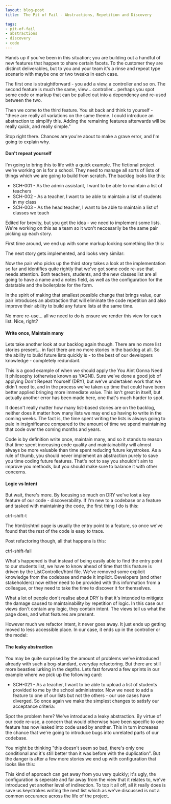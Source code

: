 ```yaml
---
layout: blog-post
title:  The Pit of Fail - Abstractions, Repetition and Discovery

tags:
- pit-of-fail
- abstractions
- discovery
- code
---
```


Hands up if you've been in this situation; you are building out a handful of new features that happen to share certain facets. To the customer they are distinct deliverables, but to you and your team it's a rinse and repeat type scenario with maybe one or two tweaks in each case.

The first one is straightforward - you add a view, a controller and so on. The second feature is much the same, view... controller... perhaps you spot some code or markup that can be pulled out into a dependency and re-used between the two.

Then we come to the third feature. You sit back and think to yourself - "these are really all variations on the same theme. I could introduce an abstraction to simplify this. Adding the remaining features afterwards will be really quick, and really simple."

Stop right there. Chances are you're about to make a grave error, and I'm going to explain why.
<!--more-->
#### Don't repeat yourself

I'm going to bring this to life with a quick example. The fictional project we're working on is for a school. They need to manage all sorts of lists of things which we are going to build from scratch. The backlog looks like this:

* SCH-001 - As the admin assistant, I want to be able to maintain a list of teachers
* SCH-002 - As a teacher, I want to be able to maintain a list of students in my class
* SCH-003 - As the head teacher, I want to be able to maintain a list of classes we teach

Edited for brevity, but you get the idea - we need to implement some lists. We're working on this as a team so it won't neccesarily be the same pair picking up each story.

First time around, we end up with some markup looking something like this:

<script src="https://gist.github.com/beyond-code-github/43df3b474234162f501c.js"></script>

The next story gets implemented, and looks very similar:

<script src="https://gist.github.com/beyond-code-github/367b446a51d83f19d136.js"></script>

Now the pair who picks up the third story takes a look at the implementation so far and identifies quite rightly that we've got some code re-use that needs attention. Both teachers, students, and the new classes list are all going to have a name and a notes field, as well as the configuration for the datatable and the boilerplate for the form.

In the spirit of making that smallest possible change that brings value, our pair introduces an abstraction that will eliminate the code repetition and also improve their ability to build any future lists at the same time.

<script src="https://gist.github.com/beyond-code-github/a663d86e6eb72cef7819.js"></script>

No more re-use... all we need to do is ensure we render this view for each list. Nice, right?

#### Write once, Maintain many

Lets take another look at our backlog again though. There are no more list stories present... in fact there are no more stories in the backlog at all. So the ability to build future lists quickly is - to the best of our developers knowledge - completely redundant.

This is a good example of when we should apply the You Aint Gonna Need It philosophy (otherwise known as YAGNI). Sure we've done a good job of applying Don't Repeat Yourself (DRY), but we've undertaken work that we didn't need to, and in the process we've taken up time that could have been better applied bringing more immediate value. This isn't great in itself, but actually another error has been made here, one that's much harder to spot.

It doesn't really matter how many list-based stories are on the backlog, neither does it matter how many lists we may end up having to write in the coming weeks. The fact is, the time spent writing the lists is always going to pale in insignificance compared to the amount of time we spend maintaining that code over the coming months and years.

Code is by definition write once, maintain many, and so it stands to reason that time spent increasing code quality and maintainability will almost always be more valuable than time spent reducing future keystrokes. As a rule of thumb, you should never implement an abstraction purely to save you time coding future features. That's not to say you shouldn't aim to improve you methods, but you should make sure to balance it with other concerns.

#### Logic vs Intent

But wait, there's more. By focusing so much on DRY we've lost a key feature of our code - discoverability. If I'm new to a codebase or a feature and tasked with maintaining the code, the first thing I do is this:

ctrl-shift-t

The html/cshtml page is usually the entry point to a feature, so once we've found that the rest of the code is easy to trace.

Post refactoring though, all that happens is this:

ctrl-shift-fail

What's happened is that instead of being easily able to find the entry point to our students list, we have to know ahead of time that this feature is driven by the ListController/html file. We've removed some explicit knowledge from the codebase and made it implicit. Developers (and other stakeholders) now either need to be provided with this information from a colleague, or they need to take the time to discover it for themselves.

What a lot of people don't realise about DRY is that it's intended to mitigate the damage caused to maintainability by repetition of logic. In this case our views don't contain any logic, they contain intent. The views tell us what the page does, and what features are present.

However much we refactor intent, it never goes away. It just ends up getting moved to less accessible place. In our case, it ends up in the controller or the model:

<script src="https://gist.github.com/beyond-code-github/c3f88f173994e0623dcd.js"></script>

#### The leaky abstraction

You may be quite surprised by the amount of problems we've introduced already with such a bog-standard, everyday refactoring. But there are still more beasties lurking in the depths. Lets fast forward a few sprints in our example where we pick up the following card:

* SCH-021 - As a teacher, I want to be able to upload a list of students provided to me by the school administrator.
Now we need to add a feature to one of our lists but not the others - our use cases have diverged. So once again we make the simplest changes to satisfy our acceptance criteria:

<script src="https://gist.github.com/beyond-code-github/ba00446b167453097d2d.js"></script>

Spot the problem here? We've introduced a leaky abstraction. By virtue of our code re-use, a concern that would otherwise have been specific to one feature has now leaked into code used by another. This in turn increases the chance that we're going to introduce bugs into unrelated parts of our codebase.

You might be thinking "this doesn't seem so bad, there's only one conditional and it's still better than it was before with the duplication". But the danger is after a few more stories we end up with configuration that looks like this:

<script src="https://gist.github.com/beyond-code-github/1154b2264a0e5e2a4a95.js"></script>

This kind of approach can get away from you very quickly; it's ugly, the configuration is seperate and far away from the view that it relates to, we've introduced yet another level of indirection. To top it all off, all it really does is save us keystrokes writing the next list which as we've discussed is not a common occurance across the life of the project.